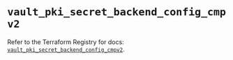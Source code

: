 # `vault_pki_secret_backend_config_cmpv2`

Refer to the Terraform Registry for docs: [`vault_pki_secret_backend_config_cmpv2`](https://registry.terraform.io/providers/hashicorp/vault/5.3.0/docs/resources/pki_secret_backend_config_cmpv2).
